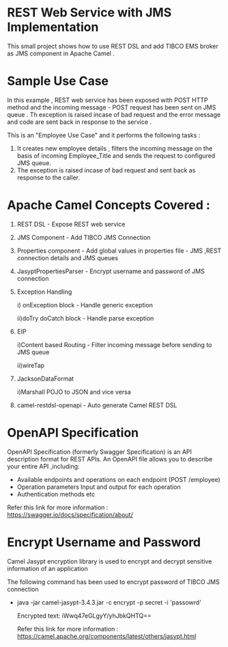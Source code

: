 # REST Web Service with JMS Implementation 
This small project shows how to use REST DSL and add TIBCO EMS broker as JMS component in Apache Camel .
# Sample Use Case 
In this example , REST web service has been exposed with POST HTTP method and the incoming message - POST request has been sent on JMS queue . Th exception is raised incase of bad request and the error message and code are sent back in response to the service .

This is an "Employee Use Case" and it performs the following tasks :
1. It creates new employee details , filters the incoming message on the basis of incoming Employee_Title and sends the request to configured JMS queue.
3. The exception is raised incase of bad request and sent back as response to the caller.

 # Apache Camel Concepts Covered :
 1. REST DSL - Expose REST web service
 2. JMS Component - Add TIBCO JMS Connection
 3. Properties component - Add global values in properties file - JMS ,REST connection details and JMS queues
 4. JasyptPropertiesParser - Encrypt username and password of JMS connection
 5. Exception Handling   
    
    i) onException block - Handle generic exception
    
    ii)doTry doCatch block - Handle parse exception
 6. EIP
    
    i)Content based Routing - Filter incoming message before sending to JMS queue
    
    ii)wireTap
 7.  JacksonDataFormat 
 
       i)Marshall POJO to JSON and vice versa
 8. camel-restdsl-openapi - Auto generate Camel REST DSL 
 
 # OpenAPI Specification 
 OpenAPI Specification (formerly Swagger Specification) is an API description format for REST APIs. An OpenAPI file allows you to describe your entire API ,including:
   -  Available endpoints and operations on each endpoint (POST /employee)
   -  Operation parameters Input and output for each operation
   -   Authentication methods etc
   
  Refer this link for more information : https://swagger.io/docs/specification/about/
  
  # Encrypt Username and Password 
  Camel Jasypt encryption library is used to encrypt and decrypt sensitive information of an application
  
  The following command has been used to encrypt password of TIBCO JMS connection
  -  java -jar camel-jasypt-3.4.3.jar -c encrypt -p secret -i 'passowrd'
  
      Encrypted text: iWwq47eGLgyY/yhJbkQHTQ==
      
     Refer this link for more information : https://camel.apache.org/components/latest/others/jasypt.html
     
      

 
